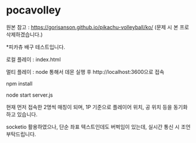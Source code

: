# pocavolley

원본 참고 : https://gorisanson.github.io/pikachu-volleyball/ko/
(문제 시 본 프로 삭제하겠습니다.)

*피카츄 배구 테스트입니다.

로컬 플레이 : index.html

멀티 플레이 : node 통해서 데몬 실행 후 http://localhost:3600으로 접속 


npm install

node start server.js

현재 먼저 접속한 2명씩 매칭이 되며, 1P 기준으로 플레이어 위치, 공 위치 등을 동기화하고 있습니다.

socketio 활용하였으나, 단순 좌표 텍스트인데도 버벅임이 있는데, 실시간 통신 시 조언 부탁드립니다.
